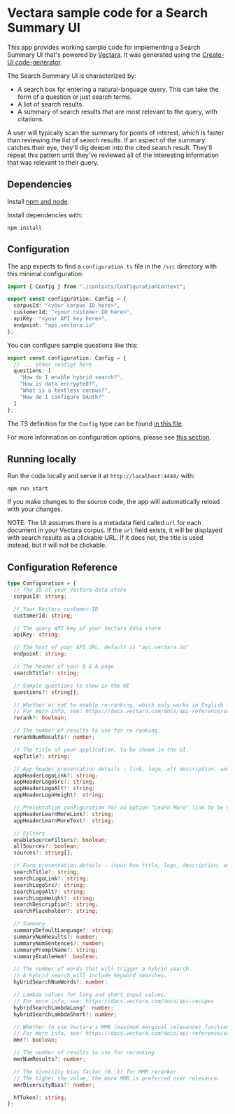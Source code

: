 # Vectara sample code for a Search Summary UI

This app provides working sample code for implementing a Search Summary UI that's powered by [Vectara](https://vectara.com/). It was generated using the [Create-UI code-generator](https://github.com/vectara/create-ui).

The Search Summary UI is characterized by:

- A search box for entering a natural-language query. This can take the form of a question or just search terms.
- A list of search results.
- A summary of search results that are most relevant to the query, with citations.

A user will typically scan the summary for points of interest, which is faster than reviewing the list of search results. If an aspect of the summary catches their eye, they'll dig deeper into the cited search result. They'll repeat this pattern until they've reviewed all of the interesting information that was relevant to their query.

## Dependencies

Install [npm and node](https://nodejs.org/en/download).

Install dependencies with:

```
npm install
```

## Configuration

The app expects to find a `configuration.ts` file in the `/src` directory with this minimal configuration:

```ts
import { Config } from "./contexts/ConfigurationContext";

export const configuration: Config = {
  corpusId: "<your corpus ID here>",
  customerId: "<your customer ID here>",
  apiKey: "<your API key here>",
  endpoint: "api.vectara.io"
};
```

You can configure sample questions like this:

```ts
export const configuration: Config = {
  // ... other configs here
  questions: [
    "How do I enable hybrid search?",
    "How is data encrypted?",
    "What is a textless corpus?",
    "How do I configure OAuth?"
  ]
};
```

The TS definition for the `Config` type can be found [in this file](https://github.com/vectara/create-ui/blob/main/apps/qa/src/contexts/ConfigurationContext.tsx).

For more information on configuration options, please see [this section](#configuration-reference).

## Running locally

Run the code locally and serve it at `http://localhost:4444/` with:

```
npm run start
```

If you make changes to the source code, the app will automatically reload with your changes.

NOTE: The UI assumes there is a metadata field called `url` for each document in your Vectara corpus. If the `url` field exists, it will be displayed with search results as a clickable URL. If it does not, the title is used instead, but it will not be clickable.

## Configuration Reference

```ts
type Configuration = {
  // The ID of your Vectara data store
  corpusId: string;

  // Your Vectara customer ID
  customerId: string;

  // The query API key of your Vectara data store
  apiKey: string;

  // The host of your API URL, default is "api.vectara.io"
  endpoint: string;

  // The header of your Q & A page
  searchTitle?: string;

  // Sample questions to show in the UI
  questions?: string[];

  // Whether or not to enable re-ranking, which only works in English for now.
  // For more info, see: https://docs.vectara.com/docs/api-reference/search-apis/reranking
  rerank?: boolean;

  // The number of results to use for re-ranking.
  rerankNumResults?: number;

  // The title of your application, to be shown in the UI.
  appTitle?: string;

  // App header presentation details - link, logo, alt description, and logo height.
  appHeaderLogoLink?: string;
  appHeaderLogoSrc?: string;
  appHeaderLogoAlt?: string;
  appHeaderLogoHeight?: string;

  // Presentation configuration for an option "Learn More" link to be shown at the top of the UI.
  appHeaderLearnMoreLink?: string;
  appHeaderLearnMoreText?: string;

  // Filters
  enableSourceFilters?: boolean;
  allSources?: boolean;
  sources?: string[];

  // Form presentation details - input box title, logo, description, and placeholder
  searchTitle?: string;
  searchLogoLink?: string;
  searchLogoSrc?: string;
  searchLogoAlt?: string;
  searchLogoHeight?: string;
  searchDescription?: string;
  searchPlaceholder?: string;

  // Summary
  summaryDefaultLanguage?: string;
  summaryNumResults?: number;
  summaryNumSentences?: number;
  summaryPromptName?: string;
  summaryEnableHem?: boolean;

  // The number of words that will trigger a hybrid search.
  // A hybrid search will include keyword searches.
  hybridSearchNumWords?: number;

  // Lambda values for long and short input values.
  // For more info, see: https://docs.vectara.com/docs/api-recipes
  hybridSearchLambdaLong?: number;
  hybridSearchLambdaShort?: number;

  // Whether to use Vectara's MMR (maximum marginal relevance) functionality.
  // For more info, see: https://docs.vectara.com/docs/api-reference/search-apis/reranking
  mmr?: boolean;

  // The number of results to use for reranking
  mmrNumResults?: number;

  // The diversity bias factor (0..1) for MMR reranker.
  // The higher the value, the more MMR is preferred over relevance.
  mmrDiversityBias?: number;

  hfToken?: string;
};
```
